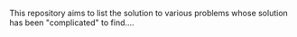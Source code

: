 This repository aims to list the solution to various problems whose solution has been "complicated" to find....